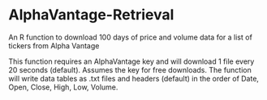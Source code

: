 # AlphaVantage-Retrieval
An R function to download 100 days of price and volume data for a list of tickers from Alpha Vantage

This function requires an AlphaVantage key and will download 1 file every 20 seconds (default). Assumes the key for free downloads.
The function will write data tables as .txt files and headers (default) in the order of Date, Open, Close, High, Low, Volume.
